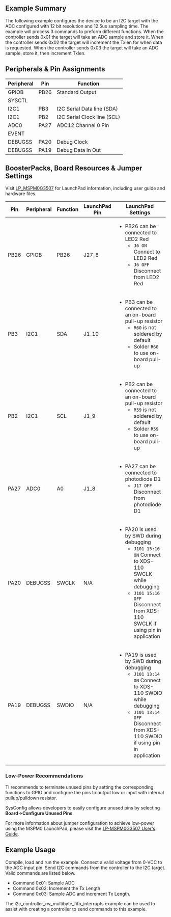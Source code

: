 ## Example Summary

The following example configures the device to be an I2C target with the ADC configured with 12 bit resolution and 12.5us sampling time.
The example will process 3 commands to preform different functions. When the controller sends 0x01 the target will take an ADC sample and store it.
When the controller sends 0x02 the target will increment the Txlen for when data is requested.
When the controller sends 0x03 the target will take an ADC sample, store it, then increment Txlen.

## Peripherals & Pin Assignments

| Peripheral | Pin | Function |
| --- | --- | --- |
| GPIOB | PB26 | Standard Output |
| SYSCTL |  |  |
| I2C1 | PB3 | I2C Serial Data line (SDA) |
| I2C1 | PB2 | I2C Serial Clock line (SCL) |
| ADC0 | PA27 | ADC12 Channel 0 Pin |
| EVENT |  |  |
| DEBUGSS | PA20 | Debug Clock |
| DEBUGSS | PA19 | Debug Data In Out |

## BoosterPacks, Board Resources & Jumper Settings

Visit [LP_MSPM0G3507](https://www.ti.com/tool/LP-MSPM0G3507) for LaunchPad information, including user guide and hardware files.

| Pin | Peripheral | Function | LaunchPad Pin | LaunchPad Settings |
| --- | --- | --- | --- | --- |
| PB26 | GPIOB | PB26 | J27_8 | <ul><li>PB26 can be connected to LED2 Red<br><ul><li>`J6 ON` Connect to LED2 Red<br><li>`J6 OFF` Disconnect from LED2 Red</ul></ul> |
| PB3 | I2C1 | SDA | J1_10 | <ul><li>PB3 can be connected to an on-board pull-up resistor<br><ul><li>`R60` is not soldered by default<br><li>Solder `R60` to use on-board pull-up</ul></ul> |
| PB2 | I2C1 | SCL | J1_9 | <ul><li>PB2 can be connected to an on-board pull-up resistor<br><ul><li>`R59` is not soldered by default<br><li>Solder `R59` to use on-board pull-up</ul></ul> |
| PA27 | ADC0 | A0 | J1_8 | <ul><li>PA27 can be connected to photodiode D1<br><ul><li>`J17 OFF` Disconnect from photodiode D1</ul></ul> |
| PA20 | DEBUGSS | SWCLK | N/A | <ul><li>PA20 is used by SWD during debugging<br><ul><li>`J101 15:16 ON` Connect to XDS-110 SWCLK while debugging<br><li>`J101 15:16 OFF` Disconnect from XDS-110 SWCLK if using pin in application</ul></ul> |
| PA19 | DEBUGSS | SWDIO | N/A | <ul><li>PA19 is used by SWD during debugging<br><ul><li>`J101 13:14 ON` Connect to XDS-110 SWDIO while debugging<br><li>`J101 13:14 OFF` Disconnect from XDS-110 SWDIO if using pin in application</ul></ul> |

### Low-Power Recommendations
TI recommends to terminate unused pins by setting the corresponding functions to
GPIO and configure the pins to output low or input with internal
pullup/pulldown resistor.

SysConfig allows developers to easily configure unused pins by selecting **Board**→**Configure Unused Pins**.

For more information about jumper configuration to achieve low-power using the
MSPM0 LaunchPad, please visit the [LP-MSPM0G3507 User's Guide](https://www.ti.com/lit/slau873).

## Example Usage

Compile, load and run the example. Connect a valid voltage from 0-VCC to the ADC input pin. Send I2C commands from the controller to the I2C target. Valid commands are listed below.

- Command 0x01: Sample ADC
- Command 0x02: Increment the Tx Length
- Command 0x03: Sample ADC and increment Tx Length.

The i2c_controller_rw_multibyte_fifo_interrupts example can be used to assist with creating a controller to send commands to this example.
